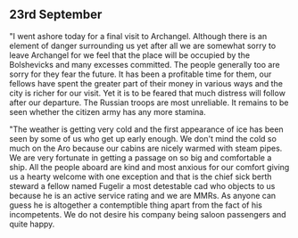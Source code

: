 ## 23rd September

"I went ashore today for a final visit to Archangel. Although there is an element of danger surrounding us yet after all we are somewhat sorry to leave Archangel for we feel that the place will be occupied by the Bolshevicks and many excesses committed. The people generally too are sorry for they fear the future. It has been a profitable time for them, our fellows have spent the greater part of their money in various ways and the city is richer for our visit. Yet it is to be feared that much distress will follow after our departure. The Russian troops are most unreliable. It remains to be seen whether the citizen army has any more stamina.

"The weather is getting very cold and the first appearance of ice has been seen by some of us who get up early enough. We don't mind the cold so much on the Aro because our cabins are nicely warmed with steam pipes. We are very fortunate in getting a passage on so big and comfortable a ship. All the people aboard are kind and most anxious for our comfort giving us a hearty welcome with one exception and that is the chief sick berth steward a fellow named Fugelir a most detestable cad who objects to us because he is an active service rating and we are MMRs. As anyone can guess he is altogether a contemptible thing apart from the fact of his incompetents. We do not desire his company being saloon passengers and quite happy.